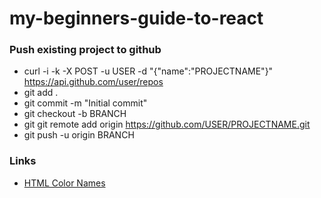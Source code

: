 # my-beginners-guide-to-react

### Push existing project to github
* curl -i -k -X POST -u USER -d "{\"name\":\"PROJECTNAME\"}" https://api.github.com/user/repos
* git add .
* git commit -m "Initial commit"
* git checkout -b BRANCH
* git git remote add origin  https://github.com/USER/PROJECTNAME.git
* git push -u origin BRANCH

### Links

* [HTML Color Names](https://www.w3schools.com/colors/colors_names.asp) 
